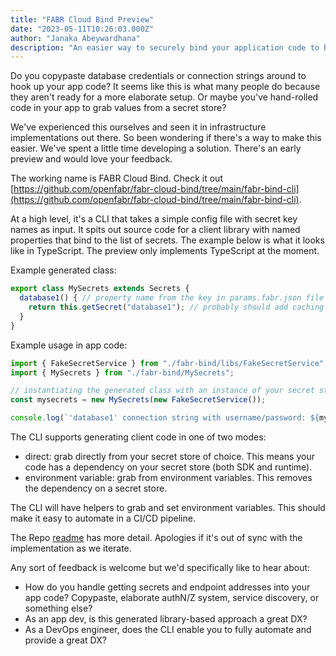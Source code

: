 ```yaml
---
title: "FABR Cloud Bind Preview"
date: "2023-05-11T10:26:03.000Z"
author: "Janaka Abeywardhana"
description: "An easier way to securely bind your application code to backends like databases."
---
```


Do you copypaste database credentials or connection strings around to hook up your app code? It seems like this is what many people do because they aren't ready for a more elaborate setup. Or maybe you've hand-rolled code in your app to grab values from a secret store?

We've experienced this ourselves and seen it in infrastructure implementations out there. So been wondering if there's a way to make this easier. We've spent a little time developing a solution. There's an early preview and would love your feedback.

The working name is FABR Cloud Bind. Check it out [https://github.com/openfabr/fabr-cloud-bind/tree/main/fabr-bind-cli](https://github.com/openfabr/fabr-cloud-bind/tree/main/fabr-bind-cli).

At a high level, it's a CLI that takes a simple config file with secret key names as input. It spits out source code for a client library with named properties that bind to the list of secrets. The example below is what it looks like in TypeScript. The preview only implements TypeScript at the moment.

Example generated class:

```typescript
export class MySecrets extends Secrets {
  database1() { // property name from the key in params.fabr.json file 
    return this.getSecret("database1"); // probably should add caching here?
  }
}
```

Example usage in app code:

```typescript
import { FakeSecretService } from "./fabr-bind/libs/FakeSecretService";
import { MySecrets } from "./fabr-bind/MySecrets";

// instantiating the generated class with an instance of your secret store adaptor
const mysecrets = new MySecrets(new FakeSecretService()); 

console.log(`'database1' connection string with username/password: ${mysecrets.database1()}`)
```

The CLI supports generating client code in one of two modes:

- direct: grab directly from your secret store of choice. This means your code has a dependency on your secret store (both SDK and runtime).
- environment variable: grab from environment variables. This removes the dependency on a secret store. 

The CLI will have helpers to grab and set environment variables. This should make it easy to automate in a CI/CD pipeline.

The Repo [readme](https://github.com/openfabr/fabr-cloud-bind/tree/main/fabr-bind-cli) has more detail. Apologies if it's out of sync with the implementation as we iterate.

Any sort of feedback is welcome but we'd specifically like to hear about:

- How do you handle getting secrets and endpoint addresses into your app code? Copypaste, elaborate authN/Z system, service discovery, or something else?
- As an app dev, is this generated library-based approach a great DX?
- As a DevOps engineer, does the CLI enable you to fully automate and provide a great DX?
